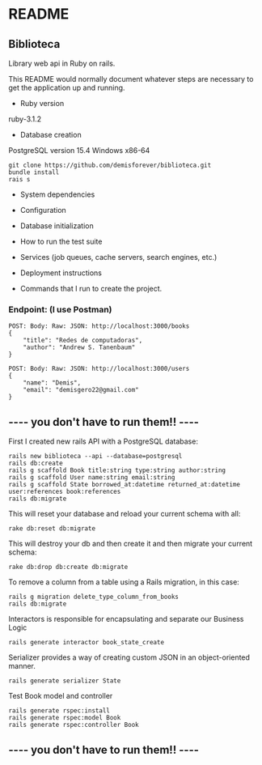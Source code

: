 # README
## Biblioteca
Library web api in Ruby on rails.

This README would normally document whatever steps are necessary to get the
application up and running.

* Ruby version

ruby-3.1.2

* Database creation

PostgreSQL version 15.4 Windows x86-64

```
git clone https://github.com/demisforever/biblioteca.git
bundle install
rais s
```
* System dependencies

* Configuration


* Database initialization

* How to run the test suite

* Services (job queues, cache servers, search engines, etc.)

* Deployment instructions

* Commands that I run to create the project.

###  Endpoint: (I use Postman)
```
POST: Body: Raw: JSON: http://localhost:3000/books
{
    "title": "Redes de computadoras",
    "author": "Andrew S. Tanenbaum"
}
```
```
POST: Body: Raw: JSON: http://localhost:3000/users
{
    "name": "Demis",
    "email": "demisgero22@gmail.com"
}
```

## ---- you don't have to run them!! ----

First I created new rails API with a PostgreSQL database:
```
rails new biblioteca --api --database=postgresql
rails db:create
rails g scaffold Book title:string type:string author:string
rails g scaffold User name:string email:string
rails g scaffold State borrowed_at:datetime returned_at:datetime user:references book:references
rails db:migrate
```


This will reset your database and reload your current schema with all:
```
rake db:reset db:migrate
```
This will destroy your db and then create it and then migrate your current schema:
```
rake db:drop db:create db:migrate
```

To remove a column from a table using a Rails migration, in this case:
```
rails g migration delete_type_column_from_books
rails db:migrate
```

Interactors is responsible for encapsulating and separate our Business Logic
```
rails generate interactor book_state_create
```

Serializer provides a way of creating custom JSON in an object-oriented manner.
```
rails generate serializer State
```

Test Book model and controller
```
rails generate rspec:install
rails generate rspec:model Book
rails generate rspec:controller Book
```
## ---- you don't have to run them!! ----